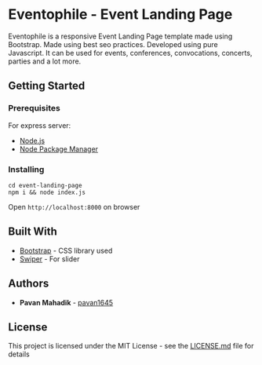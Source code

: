 # Eventophile - Event Landing Page

Eventophile is a responsive Event Landing Page template made using Bootstrap. Made using best seo practices. Developed using pure Javascript. It can be used for events, conferences, convocations, concerts, parties and a lot more.

## Getting Started

### Prerequisites

For express server:
* [Node.js](https://github.com/nodejs)
* [Node Package Manager](https://www.npmjs.com/)

### Installing

```
cd event-landing-page
npm i && node index.js
```

Open ```http://localhost:8000``` on browser


## Built With

* [Bootstrap](https://getbootstrap.com) - CSS library used
* [Swiper](https://idangero.us/swiper/) - For slider


## Authors

* **Pavan Mahadik** - [pavan1645](https://github.com/pavan1645)

## License

This project is licensed under the MIT License - see the [LICENSE.md](LICENSE.md) file for details